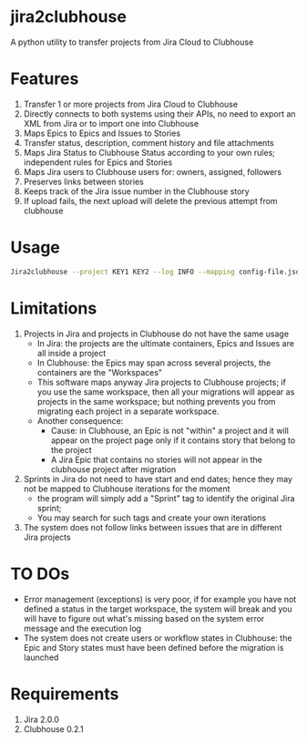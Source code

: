 # jira2clubhouse
A python utility to transfer projects from Jira Cloud to Clubhouse

# Features
1. Transfer 1 or more projects from Jira Cloud to Clubhouse
2. Directly connects to both systems using their APIs, no need to export an XML from Jira or to import one into Clubhouse
3. Maps Epics to Epics and Issues to Stories
4. Transfer status, description, comment history and file attachments
5. Maps Jira Status to Clubhouse Status according to your own rules; independent rules for Epics and Stories
6. Maps Jira users to Clubhouse users for: owners, assigned, followers
7. Preserves links between stories
8. Keeps track of the Jira issue number in the Clubhouse story
5. If upload fails, the next upload will delete the previous attempt from clubhouse 

# Usage
```bash
Jira2clubhouse --project KEY1 KEY2 --log INFO --mapping config-file.json --jira_server https://myhost.atlassian.net --jira_user me@mymail.com --jira-token my-jira-application-token --clubhouse-token my-workspace-token 
```

# Limitations
1. Projects in Jira and projects in Clubhouse do not have the same usage
    * In Jira: the projects are the ultimate containers, Epics and Issues are all inside a project
    * In Clubhouse: the Epics may span across several projects, the containers are the "Workspaces"
    * This software maps anyway Jira projects to Clubhouse projects; if you use the same workspace, then all your migrations will appear as projects in the same workspace; but nothing prevents you from migrating each project in a separate workspace.
    * Another consequence:
	    * Cause: in Clubhouse, an Epic is not "within" a project and it will appear on the project page only if it contains story that belong to the project
	    * A Jira Epic that contains no stories will not appear in the clubhouse project after migration
2. Sprints in Jira do not need to have start and end dates; hence they may not be mapped to Clubhouse iterations for the moment
    * the program will simply add a "Sprint" tag to identify the original Jira sprint; 
    * You may search for such tags and create your own iterations
2. The system does not follow links between issues that are in different Jira projects

# TO DOs
* Error management (exceptions) is very poor, if for example you have not defined a status in the target workspace, the system will break and you will have to figure out what's missing based on the system error message and the execution log
* The system does not create users or workflow states in Clubhouse: the Epic and Story states must have been defined before the migration is launched

# Requirements
1. Jira 2.0.0
2. Clubhouse 0.2.1


